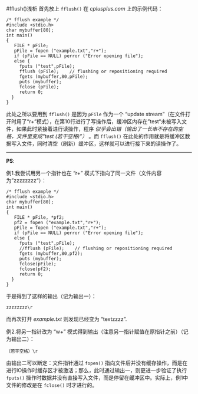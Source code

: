#fflush()浅析
首先放上 `fflush()` 在 *cplusplus.com* 上的示例代码：
```
/* fflush example */
#include <stdio.h>
char mybuffer[80];
int main()
{
   FILE * pFile;
   pFile = fopen ("example.txt","r+");
   if (pFile == NULL) perror ("Error opening file");
   else {
     fputs ("test",pFile);
     fflush (pFile);    // flushing or repositioning required
     fgets (mybuffer,80,pFile);
     puts (mybuffer);
     fclose (pFile);
     return 0;
  }
}
```

此处之所以要用到 `fflush()` 是因为 `pFile` 作为一个 “update stream”（在文件打开时用了“r+”模式），在第10行进行了写操作后，缓冲区内存在”test“未被写入文件，如果此时紧接着进行读操作，程序 *似乎会出错（输出了一长串不存在的空格，文件里变成“test   (若干空格)”）* 。而 `fflush()` 在此处的作用就是将缓冲区数据写入文件，同时清空（刷新）缓冲区，这样就可以进行接下来的读操作了。

-----

**PS**: 

例1.我尝试用另一个指针也在 “r+” 模式下指向了同一文件（文件内容为”zzzzzzzz“）：

```
/* fflush example */
#include <stdio.h>
char mybuffer[80];
int main()
{
   FILE * pFile, *pf2;
   pf2 = fopen ("example.txt","r+");
   pFile = fopen ("example.txt","r+");
   if (pFile == NULL) perror ("Error opening file");
   else {
     fputs ("test",pFile);
     //fflush (pFile);    // flushing or repositioning required
     fgets (mybuffer,80,pf2);
     puts (mybuffer);
     fclose(pFile);
     fclose(pf2); 
     return 0;
  }
}
```
于是得到了这样的输出（记为输出一）：

```
zzzzzzzz\r
```
而再次打开 *example.txt* 则发现已经变为 “textzzzz”.

例2.将另一指针改为 “w+” 模式得到输出（注意另一指针赋值在原指针之前）（记为输出二）：

```
（若干空格）\r
```


由输出二可以断定：文件指针通过 `fopen()` 指向文件后并没有缓存操作，而是在进行IO操作时缓存区才被激活；那么，此时通过输出一，则更进一步验证了执行 `fputs()` 操作时数据并没有直接写入文件，而是停留在缓冲区中。实际上，例1中文件的修改是在 `fclose()` 时才进行的。
